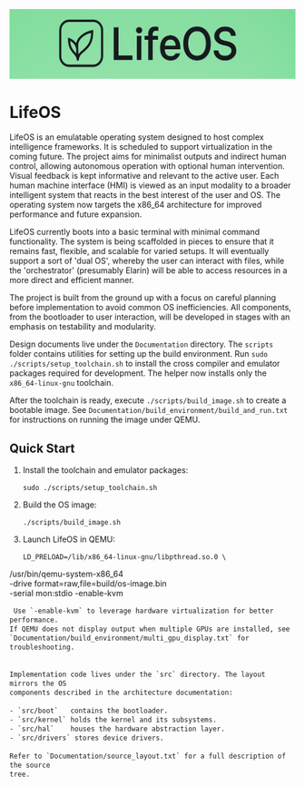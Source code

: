 ![LifeOS Logo](Assets/LifeOS_Full_Banner_Cropped.png)

# LifeOS

LifeOS is an emulatable operating system designed to host complex intelligence frameworks. It is scheduled to support virtualization in the coming future. The project aims for minimalist outputs and indirect human control, allowing autonomous operation with optional human intervention. Visual feedback is kept informative and relevant to the active user. Each human machine interface (HMI) is viewed as an input modality to a broader intelligent system that reacts in the best interest of the user and OS. The operating system now targets the x86_64 architecture for improved performance and future expansion.

LifeOS currently boots into a basic terminal with minimal command functionality. The system is being scaffolded in pieces to ensure that it remains fast, flexible, and scalable for varied setups. It will eventually support a sort of 'dual OS', whereby the user can interact with files, while the 'orchestrator' (presumably Elarin) will be able to access resources in a more direct and efficient manner.

The project is built from the ground up with a focus on careful planning before implementation to avoid common OS inefficiencies. All components, from the bootloader to user interaction, will be developed in stages with an emphasis on testability and modularity.

Design documents live under the `Documentation` directory. The `scripts` folder
contains utilities for setting up the build environment. Run
`sudo ./scripts/setup_toolchain.sh` to install the cross compiler and emulator
packages required for development. The helper now installs only the
`x86_64-linux-gnu` toolchain.

After the
toolchain is ready, execute
`./scripts/build_image.sh` to create a bootable image. See
`Documentation/build_environment/build_and_run.txt` for instructions on running
the image under QEMU.

## Quick Start

1. Install the toolchain and emulator packages:
   ```
   sudo ./scripts/setup_toolchain.sh
   ```
2. Build the OS image:
   ```
   ./scripts/build_image.sh
   ```
3. Launch LifeOS in QEMU:
   ```
   LD_PRELOAD=/lib/x86_64-linux-gnu/libpthread.so.0 \
/usr/bin/qemu-system-x86_64 \
  -drive format=raw,file=build/os-image.bin \
  -serial mon:stdio -enable-kvm
  ```
   Use `-enable-kvm` to leverage hardware virtualization for better performance.
If QEMU does not display output when multiple GPUs are installed, see 
`Documentation/build_environment/multi_gpu_display.txt` for troubleshooting.


Implementation code lives under the `src` directory. The layout mirrors the OS
components described in the architecture documentation:

- `src/boot`   contains the bootloader.
- `src/kernel` holds the kernel and its subsystems.
- `src/hal`    houses the hardware abstraction layer.
- `src/drivers` stores device drivers.

Refer to `Documentation/source_layout.txt` for a full description of the source
tree.
